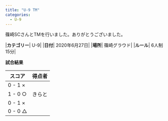 ```yaml
---
title: "U-9 TM"
categories:
  - U-9
---
```


篠崎SCさんとTMを行いました。ありがとうございました。

|**カテゴリー**| U-9|
|**日付**| 2020年6月27日|
|**場所**| 篠崎グラウド|
|**ルール**| 6人制15分|

**試合結果**

|スコア|得点者|
|---|----|
| 0 - 1 ×||
| 1 - 0 ○|きらと|
| 0 - 1 ×||
| 0 - 0 △||
